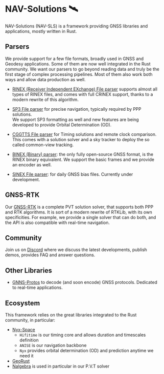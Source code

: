 NAV-Solutions 🛰️
================

NAV-Solutions (NAV-SLS) is a framework providing GNSS libraries and applications, mostly written in Rust.  

## Parsers

We provide support for a few file formats, broadly used in GNSS and Geodesy applications. Some of them are
now well integrated in the Rust community. We want our parsers to go beyond reading data and truly be 
the first stage of complex processing pipelines. Most of them also work both ways and allow data production as well.

- [RINEX (Receiver Independent EXchange) File parser](https://github.com/nav-solutions/rinex) supports almost all types of RINEX files,
and comes with full CRINEX support, thanks to a modern rewrite of this algorithm.

- [SP3 File parser](https://github/com/nav-solutions/sp3) for precise navigation, typically required by PPP solutions.  
We support SP3 formatting as well and new features are being developed to provide Orbital Determination (OD).

- [CGGTTS File parser](https://github.com/nav-solutions/cggtts) for Timing solutions and remote clock comparison.
This comes with a solution solver and a sky tracker to deploy the so called common-view tracking.

- [BINEX (Binary) parser](https://github.com/nav-solutions/binex): the only fully open-source GNSS format, is the
RINEX binary equivalent. We support the basic frames and we provide an encoder as well.

- [SINEX File parser](https://github.com/rtk-rs/sinex): for daily GNSS bias files.
Currently under development.

## GNSS-RTK

Our [GNSS-RTK](https://github.com/nav-solutions/gnss-rtk) is a complete PVT solution solver, that supports both
PPP and RTK algorithms. It is sort of a modern rewrite of RTKLib, with its own specificities. For example, we provide
a single solver that can do both, and the API is also compatible with real-time navigation.

## Community

Join us on [Discord](https://discord.gg/EqhEBXBmJh) where we discuss the latest developments, publish demos, provides FAQ and answer questions.

## Other Libraries
 
- [GNNS-Protos](https://github.com/nav-solutions/gnss-protos) to decode (and soon encode) GNSS protocols. Dedicated to real-time applications.

## Ecosystem

This framework relies on the great libraries integrated to the Rust community, in particular:

- [Nyx-Space](https://github.com/nyx-space/)
  - `Hifitime` is our timing core and allows duration and timescales definition
  - `ANISE` is our navigation backbone
  - `Nyx` provides orbital determination (OD) and prediction anytime we need it
- [GeoRust](https://github.com/georust)
- [Nalgebra](https://github.com/dimforge/nalgebra) is used in particular in our P.V.T solver
